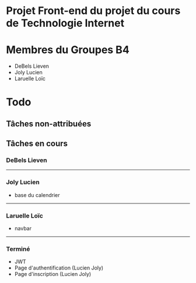 # Projet Front-end du projet du cours de Technologie Internet

# Membres du Groupes B4
- DeBels Lieven
- Joly Lucien
- Laruelle Loïc

# Todo

## Tâches non-attribuées

## Tâches en cours

### DeBels Lieven
---

### Joly Lucien
- base du calendrier
---

### Laruelle Loïc
- navbar
---

### Terminé

- JWT
- Page d'authentification (Lucien Joly)
- Page d'inscription (Lucien Joly)